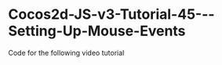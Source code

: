 Cocos2d-JS-v3-Tutorial-45---Setting-Up-Mouse-Events
===================================================

Code for the following video tutorial 
